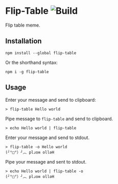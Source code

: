 # Flip-Table ![Build](https://travis-ci.org/AGhost-7/node-flip-table.svg?branch=master)
Flip table meme.

## Installation
```
npm install --global flip-table
```

Or the shorthand syntax:
```
npm i -g flip-table
```

## Usage

Enter your message and send to clipboard:
```
> flip-table Hello world
```

Pipe message to `flip-table` and send to clipboard.
```
> echo Hello world | flip-table
```

Enter your message and send to stdout.
```
> flip-table -o Hello world
(╯°□°）╯︵ plɹoʍ ollǝH
```

Pipe your message and sent to stdout.
```
> echo Hello world | flip-table -o
(╯°□°）╯︵ plɹoʍ ollǝH
```

